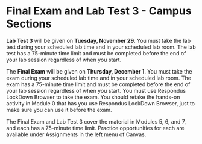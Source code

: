# Final Exam and Lab Test 3 - Campus Sections

**Lab Test 3** will be given on **Tuesday, November 29**. You must take the lab
test during your scheduled lab time and in your scheduled lab room. The lab test
has a 75-minute time limit and must be completed before the end of your lab
session regardless of when you start.

The **Final Exam** will be given on **Thursday, December 1**. You must take the
exam during your scheduled lab time and in your scheduled lab room. The exam has
a 75-minute time limit and must be completed before the end of your lab session
regardless of when you start. You must use Respondus LockDown Browser to take
the exam. You should retake the hands-on activity in Module 0 that has you use
Respondus LockDown Browser, just to make sure you can use it before the exam.

The Final Exam and Lab Test 3 cover the material in Modules 5, 6, and 7, and each has
a 75-minute time limit. Practice opportunities for each are available under
Assignments in the left menu of Canvas.


